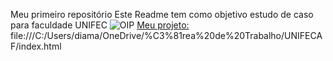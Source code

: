 

Meu primeiro repositório
Este Readme tem como objetivo 
estudo de caso para faculdade UNIFEC
![OIP](https://github.com/user-attachments/assets/a1bf4a79-8927-4224-a48f-e319db4e81d4)
[Meu projeto:](file:///C:/Users/diama/OneDrive/%C3%81rea%20de%20Trabalho/UNIFECAF/index.html)
file:///C:/Users/diama/OneDrive/%C3%81rea%20de%20Trabalho/UNIFECAF/index.html
